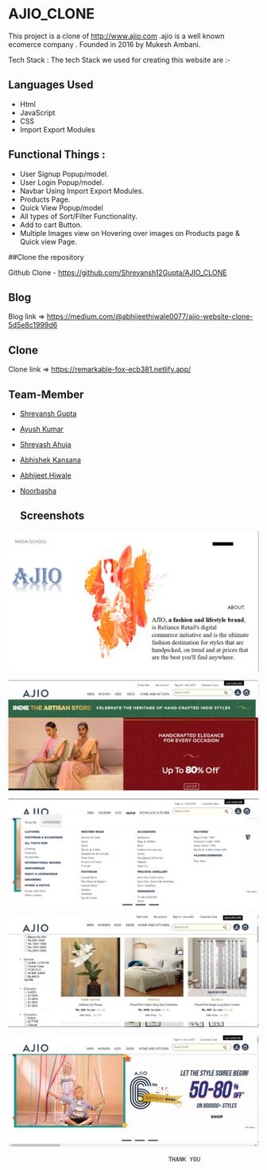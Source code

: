 # AJIO_CLONE

This project is a clone of http://www.ajio.com .ajio is a well known ecomerce company . Founded in 2016 by Mukesh Ambani.

Tech Stack : The tech Stack we used for creating this website are :-

## Languages Used

- Html
- JavaScript
- CSS
- Import Export Modules

## Functional Things :

- User Signup Popup/model.
- User Login Popup/model.
- Navbar Using Import Export Modules.
- Products Page.
- Quick View Popup/model
- All types of Sort/Filter Functionality.
- Add to cart Button.
- Multiple Images view on Hovering over images on Products page & Quick view Page.

##Clone the repository

Github Clone - https://github.com/Shreyansh12Gupta/AJIO_CLONE

## Blog

Blog  link => https://medium.com/@abhijeethiwale0077/ajio-website-clone-5d5e8c1999d6

## Clone

Clone link => https://remarkable-fox-ecb381.netlify.app/

## Team-Member

- [Shreyansh Gupta](https://github.com/Shreyansh12Gupta)
- [Ayush Kumar](https://github.com/ayush7271)
- [Shreyash Ahuja](https://github.com/loki0925)
- [Abhishek Kansana](https://github.com/AbhiKansana)
- [Abhijeet Hiwale](https://github.com/Abhii-07)
- [Noorbasha](https://github.com/snoorbasha50)

  ## Screenshots

![App Screenshot](./readimages/Screenshot%201.png)

![App Screenshot](./readimages/Screenshot2%20.png)

![App Screenshot](./readimages/Screenshot%203.png)

![App Screenshot](./readimages/Screenshot4%20.png)

![App Screenshot](./readimages/Screenshot%205.png)


                                                 THANK YOU
